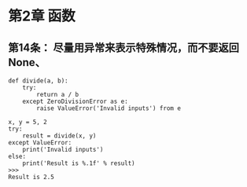 # 第2章 函数
## 第14条： 尽量用异常来表示特殊情况，而不要返回None、
    
    def divide(a, b):
        try:
            return a / b
        except ZeroDivisionError as e:
            raise ValueError('Invalid inputs') from e
    
    x, y = 5, 2
    try:
        result = divide(x, y)
    except ValueError:
        print('Invalid inputs')
    else:
        print('Result is %.1f' % result)
    >>>
    Result is 2.5
            
